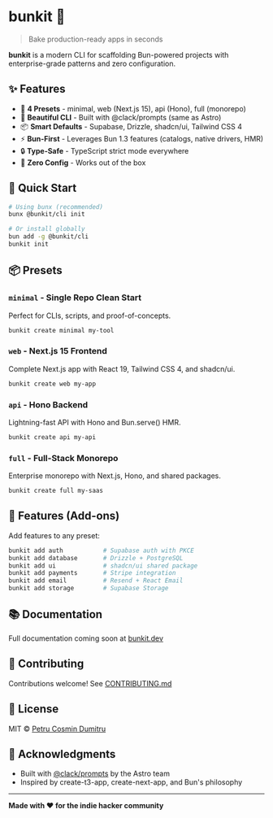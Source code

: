 # bunkit 🍞

> Bake production-ready apps in seconds

**bunkit** is a modern CLI for scaffolding Bun-powered projects with enterprise-grade patterns and zero configuration.

## ✨ Features

- 🚀 **4 Presets** - minimal, web (Next.js 15), api (Hono), full (monorepo)
- 🎨 **Beautiful CLI** - Built with @clack/prompts (same as Astro)
- 📦 **Smart Defaults** - Supabase, Drizzle, shadcn/ui, Tailwind CSS 4
- ⚡ **Bun-First** - Leverages Bun 1.3 features (catalogs, native drivers, HMR)
- 🔒 **Type-Safe** - TypeScript strict mode everywhere
- 🎯 **Zero Config** - Works out of the box

## 🚀 Quick Start

```bash
# Using bunx (recommended)
bunx @bunkit/cli init

# Or install globally
bun add -g @bunkit/cli
bunkit init
```

## 📦 Presets

### `minimal` - Single Repo Clean Start
Perfect for CLIs, scripts, and proof-of-concepts.

```bash
bunkit create minimal my-tool
```

### `web` - Next.js 15 Frontend
Complete Next.js app with React 19, Tailwind CSS 4, and shadcn/ui.

```bash
bunkit create web my-app
```

### `api` - Hono Backend
Lightning-fast API with Hono and Bun.serve() HMR.

```bash
bunkit create api my-api
```

### `full` - Full-Stack Monorepo
Enterprise monorepo with Next.js, Hono, and shared packages.

```bash
bunkit create full my-saas
```

## 🔌 Features (Add-ons)

Add features to any preset:

```bash
bunkit add auth           # Supabase auth with PKCE
bunkit add database       # Drizzle + PostgreSQL
bunkit add ui             # shadcn/ui shared package
bunkit add payments       # Stripe integration
bunkit add email          # Resend + React Email
bunkit add storage        # Supabase Storage
```

## 📚 Documentation

Full documentation coming soon at [bunkit.dev](https://bunkit.dev)

## 🤝 Contributing

Contributions welcome! See [CONTRIBUTING.md](./CONTRIBUTING.md)

## 📄 License

MIT © [Petru Cosmin Dumitru](https://github.com/Arakiss)

## 🙏 Acknowledgments

- Built with [@clack/prompts](https://www.clack.cc/) by the Astro team
- Inspired by create-t3-app, create-next-app, and Bun's philosophy

---

**Made with ❤️ for the indie hacker community**

